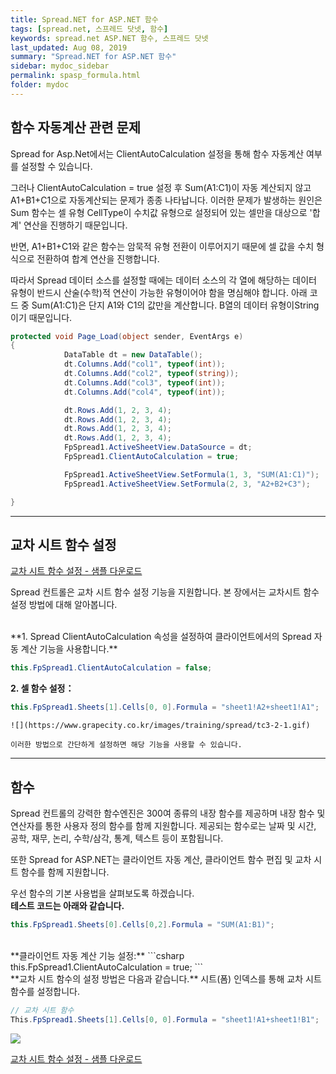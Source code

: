```yaml
---
title: Spread.NET for ASP.NET 함수
tags: [spread.net, 스프레드 닷넷, 함수]
keywords: spread.net ASP.NET 함수, 스프레드 닷넷
last_updated: Aug 08, 2019
summary: "Spread.NET for ASP.NET 함수"
sidebar: mydoc_sidebar
permalink: spasp_formula.html
folder: mydoc
---
```


## 함수 자동계산 관련 문제

Spread for Asp.Net에서는 ClientAutoCalculation 설정을 통해 함수 자동계산 여부를 설정할 수 있습니다.

그러나 ClientAutoCalculation = true 설정 후 Sum(A1:C1)이 자동 계산되지 않고 A1+B1+C1으로 자동계산되는 문제가 종종 나타납니다. 이러한 문제가 발생하는 원인은 Sum 함수는 셀 유형 CellType이 수치값 유형으로 설정되어 있는 셀만을 대상으로 '합계' 연산을 진행하기 때문입니다.

반면, A1+B1+C1와 같은 함수는 암묵적 유형 전환이 이루어지기 때문에 셀 값을 수치 형식으로 전환하여 합계 연산을 진행합니다.

따라서 Spread 데이터 소스를 설정할 때에는 데이터 소스의 각 열에 해당하는 데이터 유형이 반드시 산술(수학)적 연산이 가능한 유형이어야 함을 명심해야 합니다. 아래 코드 중 Sum(A1:C1)은 단지 A1와 C1의 값만을 계산합니다. B열의 데이터 유형이String이기 때문입니다.

```csharp
protected void Page_Load(object sender, EventArgs e)
{
            DataTable dt = new DataTable();
            dt.Columns.Add("col1", typeof(int));
            dt.Columns.Add("col2", typeof(string));
            dt.Columns.Add("col3", typeof(int));
            dt.Columns.Add("col4", typeof(int));

            dt.Rows.Add(1, 2, 3, 4);
            dt.Rows.Add(1, 2, 3, 4);
            dt.Rows.Add(1, 2, 3, 4);
            dt.Rows.Add(1, 2, 3, 4);
            FpSpread1.ActiveSheetView.DataSource = dt;
            FpSpread1.ClientAutoCalculation = true;

            FpSpread1.ActiveSheetView.SetFormula(1, 3, "SUM(A1:C1)");
            FpSpread1.ActiveSheetView.SetFormula(2, 3, "A2+B2+C3");

}
```

---

## 교차 시트 함수 설정

[교차 시트 함수 설정 - 샘플 다운로드](https://www.grapecity.co.kr/files/SpreadNET/Samples/Spread_ASP_Formula.zip)

Spread 컨트롤은 교차 시트 함수 설정 기능을 지원합니다. 본 장에서는 교차시트 함수 설정 방법에 대해 알아봅니다.

<br />
**1.  Spread ClientAutoCalculation 속성을 설정하여 클라이언트에서의 Spread 자동 계산 기능을 사용합니다.**

```csharp
this.FpSpread1.ClientAutoCalculation = false;
```

**2. 셀 함수 설정：**

```csharp
this.FpSpread1.Sheets[1].Cells[0, 0].Formula = "sheet1!A2+sheet1!A1";
```

    ![](https://www.grapecity.co.kr/images/training/spread/tc3-2-1.gif)

    이러한 방법으로 간단하게 설정하면 해당 기능을 사용할 수 있습니다.

---

## 함수

Spread 컨트롤의 강력한 함수엔진은 300여 종류의 내장 함수를 제공하며 내장 함수 및 연산자를 통한 사용자 정의 함수를 함께 지원합니다. 제공되는 함수로는 날짜 및 시간, 공학, 재무, 논리, 수학/삼각, 통계, 텍스트 등이 포함됩니다.

또한 Spread for ASP.NET는 클라이언트 자동 계산, 클라이언트 함수 편집 및 교차 시트 함수를 함께 지원합니다.

우선 함수의 기본 사용법을 살펴보도록 하겠습니다.
<br />
**테스트 코드는 아래와 같습니다.**

```csharp
this.FpSpread1.Sheets[0].Cells[0,2].Formula = "SUM(A1:B1)";
```

<br />
**클라이언트 자동 계산 기능 설정:**
```csharp
this.FpSpread1.ClientAutoCalculation = true;
```

<br />
**교차 시트 함수의 설정 방법은 다음과 같습니다.**
시트(폼) 인덱스를 통해 교차 시트 함수를 설정합니다.

```csharp
// 교차 시트 함수
This.FpSpread1.Sheets[1].Cells[0, 0].Formula = "sheet1!A1+sheet1!B1";
```

![](https://www.grapecity.co.kr/images/training/spread/tc3-3-1.png)

[교차 시트 함수 설정 - 샘플 다운로드](https://www.grapecity.co.kr/files/SpreadNET/Samples/Spread_ASP_Formula.zip)
